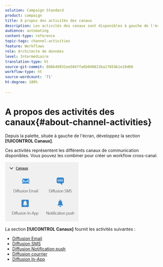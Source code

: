 ```yaml
---
solution: Campaign Standard
product: campaign
title: A propos des activités des canaux
description: Les activités des canaux sont disponibles à gauche de l'écran.
audience: automating
content-type: reference
topic-tags: channel-activities
feature: Workflows
role: Architecte de données
level: Intermédiaire
translation-type: ht
source-git-commit: 088b49931ee5047fa6b949813ba17654b1e10d60
workflow-type: ht
source-wordcount: '71'
ht-degree: 100%

---
```



# A propos des activités des canaux{#about-channel-activities}

Depuis la palette, située à gauche de l&#39;écran, développez la section **[!UICONTROL Canaux]**.

Ces activités représentent les différents canaux de communication disponibles. Vous pouvez les combiner pour créer un workflow cross-canal.

![](assets/wkf_channels_activities.png)

La section **[!UICONTROL Canaux]** fournit les activités suivantes :

* [Diffusion Email ](../../automating/using/email-delivery.md)
* [Diffusion SMS](../../automating/using/sms-delivery.md)
* [Diffusion Notification push ](../../automating/using/push-notification-delivery.md)
* [Diffusion courrier](../../automating/using/direct-mail-delivery.md)
* [Diffusion In-App ](../../automating/using/in-app-delivery.md)

